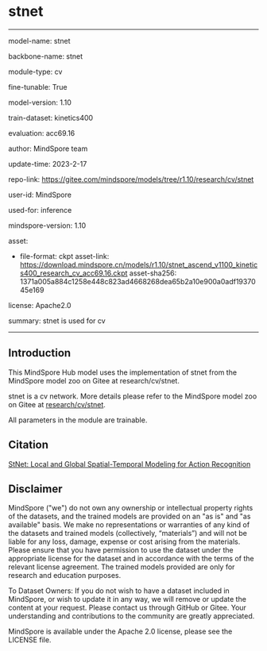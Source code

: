 # stnet

---

model-name: stnet

backbone-name: stnet

module-type: cv

fine-tunable: True

model-version: 1.10

train-dataset: kinetics400

evaluation: acc69.16

author: MindSpore team

update-time: 2023-2-17

repo-link: <https://gitee.com/mindspore/models/tree/r1.10/research/cv/stnet>

user-id: MindSpore

used-for: inference

mindspore-version: 1.10

asset:

-
    file-format: ckpt
    asset-link: <https://download.mindspore.cn/models/r1.10/stnet_ascend_v1100_kinetics400_research_cv_acc69.16.ckpt>
    asset-sha256: 1371a005a884c1258e448c823ad4668268dea65b2a10e900a0adf1937045e169

license: Apache2.0

summary: stnet is used for cv

---

## Introduction

This MindSpore Hub model uses the implementation of stnet from the MindSpore model zoo on Gitee at research/cv/stnet.

stnet is a cv network. More details please refer to the MindSpore model zoo on Gitee at [research/cv/stnet](https://gitee.com/mindspore/models/blob/r1.10/research/cv/stnet/README_CN.md).

All parameters in the module are trainable.

## Citation

[StNet: Local and Global Spatial-Temporal Modeling for Action Recognition](https://arxiv.org/pdf/1811.01549.pdf)

## Disclaimer

MindSpore ("we") do not own any ownership or intellectual property rights of the datasets, and the trained models are provided on an "as is" and "as available" basis. We make no representations or warranties of any kind of the datasets and trained models (collectively, “materials”) and will not be liable for any loss, damage, expense or cost arising from the materials. Please ensure that you have permission to use the dataset under the appropriate license for the dataset and in accordance with the terms of the relevant license agreement. The trained models provided are only for research and education purposes.

To Dataset Owners: If you do not wish to have a dataset included in MindSpore, or wish to update it in any way, we will remove or update the content at your request. Please contact us through GitHub or Gitee. Your understanding and contributions to the community are greatly appreciated.

MindSpore is available under the Apache 2.0 license, please see the LICENSE file.
